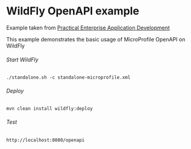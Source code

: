 WildFly OpenAPI example
=====================================

Example taken from [Practical Enterprise Application Development](http://www.itbuzzpress.com/ebooks/java-ee-7-development-on-wildfly.html)

This example demonstrates the basic usage of MicroProfile OpenAPI on WildFly

###### Start WildFly
```shell
./standalone.sh -c standalone-microprofile.xml
```

###### Deploy
```shell
mvn clean install wildfly:deploy
```
###### Test
```shell
http://localhost:8080/openapi 
```
 
 
